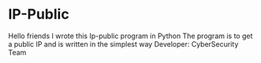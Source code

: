 # IP-Public
Hello friends I wrote this Ip-public program in Python The program is to get a public IP and is written in the simplest way Developer: CyberSecurity Team

